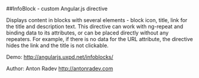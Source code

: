 ##InfoBlock - custom Angular.js directive

Displays content in blocks with several elements - block icon, title, link for the title and description text. 
This directive can work with ng-repeat and binding data to its attributes, or can be placed directly without any repeaters.
For example, if there is no data for the URL attribute, the directive hides the link and the title is not clickable.

Demo: http://angularjs.uxpd.net/infoblocks/

Author: Anton Radev
http://antonradev.com
